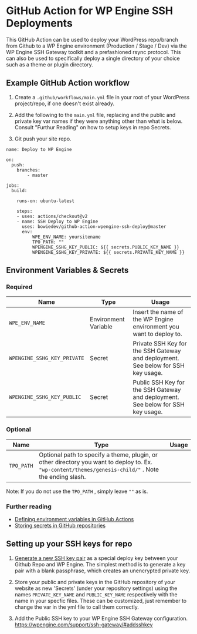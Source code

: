 # GitHub Action for WP Engine SSH Deployments

This GitHub Action can be used to deploy your WordPress repo/branch from Github to a WP Engine environment (Production / Stage / Dev) via the WP Engine SSH Gateway toolkit and a prefashioned rsync protocol. This can also be used to specifically deploy a single directory of your choice such as a theme or plugin directory. 

## Example GitHub Action workflow

1. Create a `.github/workflows/main.yml` file in your root of your WordPress project/repo, if one doesn't exist already.

2. Add the following to the `main.yml` file, replacing <YOUR INSTALL NAME> and the public and private key var names if they were anything other than what is below. Consult "Furthur Reading" on how to setup keys in repo Secrets. 

3. Git push your site repo. 

```
name: Deploy to WP Engine

on:  
  push:
    branches:
        - master

jobs:
  build:

    runs-on: ubuntu-latest
        
    steps: 
    - uses: actions/checkout@v2
    - name: SSH Deploy to WP Engine
      uses: bowiedev/github-action-wpengine-ssh-deploy@master 
      env: 
          WPE_ENV_NAME: yoursitename 
          TPO_PATH: ""
          WPENGINE_SSHG_KEY_PUBLIC: ${{ secrets.PUBLIC_KEY_NAME }} 
          WPENGINE_SSHG_KEY_PRIVATE: ${{ secrets.PRIVATE_KEY_NAME }} 

```

## Environment Variables & Secrets

### Required

| Name | Type | Usage |
|-|-|-|
| `WPE_ENV_NAME` | Environment Variable | Insert the name of the WP Engine environment you want to deploy to. |
| `WPENGINE_SSHG_KEY_PRIVATE` | Secret | Private SSH Key for the SSH Gateway and deployment. See below for SSH key usage. |
| `WPENGINE_SSHG_KEY_PUBLIC` | Secret | Public SSH Key for the SSH Gateway and deployment. See below for SSH key usage. |

### Optional

| Name | Type | Usage |
|-|-|-|
| `TPO_PATH` | Optional path to specify a theme, plugin, or other directory you want to deploy to. Ex. `"wp-content/themes/genesis-child/"` . Note the ending slash. |

Note: If you do not use the `TPO_PATH` , simply leave `""` as is. 

### Further reading

* [Defining environment variables in GitHub Actions](https://developer.github.com/actions/creating-github-actions/accessing-the-runtime-environment/#environment-variables)
* [Storing secrets in GitHub repositories](https://developer.github.com/actions/managing-workflows/storing-secrets/)

## Setting up your SSH keys for repo

1. [Generate a new SSH key pair](https://help.github.com/articles/generating-a-new-ssh-key-and-adding-it-to-the-ssh-agent/) as a special deploy key between your Github Repo and WP Engine. The simplest method is to generate a key pair with a blank passphrase, which creates an unencrypted private key. 

2. Store your public and private keys in the GitHub repository of your website as new 'Secrets' (under your repository settings) using the names `PRIVATE_KEY_NAME` and `PUBLIC_KEY_NAME` respectively with the name in your specfic files. These can be customized, just remember to change the var in the yml file to call them correctly. 


3. Add the Public SSH key to your WP Engine SSH Gateway configuration. https://wpengine.com/support/ssh-gateway/#addsshkey


